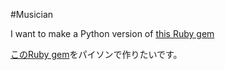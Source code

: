 #Musician

I want to make a Python version of <a href="https://github.com/gazayas/musician">
this Ruby gem</a><br/>

<a href="https://github.com/gazayas/musician">このRuby gem</a>をパイソンで作りたいです。

